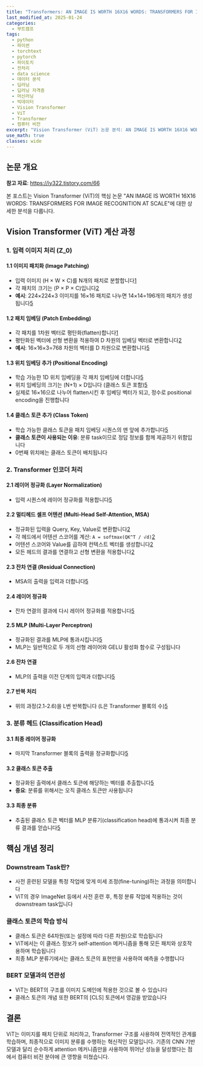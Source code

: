 ```yaml
---
title: "Transformers: AN IMAGE IS WORTH 16X16 WORDS: TRANSFORMERS FOR IMAGE RECOGNITION AT SCALE 논문 분석"
last_modified_at: 2025-01-24
categories:
  - 부트캠프
tags:
  - python
  - 파이썬
  - torchtext
  - pytorch
  - 파이토치
  - 전처리
  - data science
  - 데이터 분석
  - 딥러닝
  - 딥러닝 자격증
  - 머신러닝
  - 빅데이터
  - Vision Transformer
  - ViT
  - Transformer
  - 컴퓨터 비전
excerpt: "Vision Transformer (ViT) 논문 분석: AN IMAGE IS WORTH 16X16 WORDS: TRANSFORMERS FOR IMAGE RECOGNITION AT SCALE 상세 정리"
use_math: true
classes: wide
---
```


## 논문 개요

**참고 자료**: <https://iy322.tistory.com/66>

본 포스트는 Vision Transformer (ViT)의 핵심 논문 "AN IMAGE IS WORTH 16X16 WORDS: TRANSFORMERS FOR IMAGE RECOGNITION AT SCALE"에 대한 상세한 분석을 다룹니다.

## Vision Transformer (ViT) 계산 과정

### 1. 입력 이미지 처리 (Z_0)

#### 1.1 이미지 패치화 (Image Patching)
- 입력 이미지 (H × W × C)를 N개의 패치로 분할합니다[1](https://hyundoil.tistory.com/334)
- 각 패치의 크기는 (P × P × C)입니다[2](https://devocean.sk.com/blog/techBoardDetail.do?ID=166868&boardType=techBlog)
- **예시**: 224×224×3 이미지를 16×16 패치로 나누면 14×14=196개의 패치가 생성됩니다[5](https://velog.io/@leehyuna/Vision-TransformerViT)

#### 1.2 패치 임베딩 (Patch Embedding)
- 각 패치를 1차원 벡터로 평탄화(flatten)합니다[1](https://hyundoil.tistory.com/334)
- 평탄화된 벡터에 선형 변환을 적용하여 D 차원의 임베딩 벡터로 변환합니다[2](https://devocean.sk.com/blog/techBoardDetail.do?ID=166868&boardType=techBlog)
- **예시**: 16×16×3=768 차원의 벡터를 D 차원으로 변환합니다[5](https://velog.io/@leehyuna/Vision-TransformerViT)

#### 1.3 위치 임베딩 추가 (Positional Encoding)
- 학습 가능한 1D 위치 임베딩을 각 패치 임베딩에 더합니다[5](https://velog.io/@leehyuna/Vision-TransformerViT)
- 위치 임베딩의 크기는 (N+1) × D입니다 (클래스 토큰 포함)[5](https://velog.io/@leehyuna/Vision-TransformerViT)
- 실제로 16×16으로 나누어 flatten시킨 후 임베딩 벡터가 되고, 정수로 positional encoding을 진행합니다

#### 1.4 클래스 토큰 추가 (Class Token)
- 학습 가능한 클래스 토큰을 패치 임베딩 시퀀스의 맨 앞에 추가합니다[5](https://velog.io/@leehyuna/Vision-TransformerViT)
- **클래스 토큰이 사용되는 이유**: 분류 task이므로 정답 정보를 함께 제공하기 위함입니다
- 0번째 위치에는 클래스 토큰이 배치됩니다

### 2. Transformer 인코더 처리

#### 2.1 레이어 정규화 (Layer Normalization)
- 입력 시퀀스에 레이어 정규화를 적용합니다[5](https://velog.io/@leehyuna/Vision-TransformerViT)

#### 2.2 멀티헤드 셀프 어텐션 (Multi-Head Self-Attention, MSA)
- 정규화된 입력을 Query, Key, Value로 변환합니다[2](https://devocean.sk.com/blog/techBoardDetail.do?ID=166868&boardType=techBlog)
- 각 헤드에서 어텐션 스코어를 계산: `A = softmax(QK^T / √d)`[2](https://devocean.sk.com/blog/techBoardDetail.do?ID=166868&boardType=techBlog)
- 어텐션 스코어와 Value를 곱하여 컨텍스트 벡터를 생성합니다[2](https://devocean.sk.com/blog/techBoardDetail.do?ID=166868&boardType=techBlog)
- 모든 헤드의 결과를 연결하고 선형 변환을 적용합니다[2](https://devocean.sk.com/blog/techBoardDetail.do?ID=166868&boardType=techBlog)

#### 2.3 잔차 연결 (Residual Connection)
- MSA의 출력을 입력과 더합니다[5](https://velog.io/@leehyuna/Vision-TransformerViT)

#### 2.4 레이어 정규화
- 잔차 연결의 결과에 다시 레이어 정규화를 적용합니다[5](https://velog.io/@leehyuna/Vision-TransformerViT)

#### 2.5 MLP (Multi-Layer Perceptron)
- 정규화된 결과를 MLP에 통과시킵니다[5](https://velog.io/@leehyuna/Vision-TransformerViT)
- MLP는 일반적으로 두 개의 선형 레이어와 GELU 활성화 함수로 구성됩니다

#### 2.6 잔차 연결
- MLP의 출력을 이전 단계의 입력과 더합니다[5](https://velog.io/@leehyuna/Vision-TransformerViT)

#### 2.7 반복 처리
- 위의 과정(2.1-2.6)을 L번 반복합니다 (L은 Transformer 블록의 수)[5](https://velog.io/@leehyuna/Vision-TransformerViT)

### 3. 분류 헤드 (Classification Head)

#### 3.1 최종 레이어 정규화
- 마지막 Transformer 블록의 출력을 정규화합니다[5](https://velog.io/@leehyuna/Vision-TransformerViT)

#### 3.2 클래스 토큰 추출
- 정규화된 출력에서 클래스 토큰에 해당하는 벡터를 추출합니다[5](https://velog.io/@leehyuna/Vision-TransformerViT)
- **중요**: 분류를 위해서는 오직 클래스 토큰만 사용됩니다

#### 3.3 최종 분류
- 추출된 클래스 토큰 벡터를 MLP 분류기(classification head)에 통과시켜 최종 분류 결과를 얻습니다[5](https://velog.io/@leehyuna/Vision-TransformerViT)

## 핵심 개념 정리

### Downstream Task란?
- 사전 훈련된 모델을 특정 작업에 맞게 미세 조정(fine-tuning)하는 과정을 의미합니다
- ViT의 경우 ImageNet 등에서 사전 훈련 후, 특정 분류 작업에 적용하는 것이 downstream task입니다

### 클래스 토큰의 학습 방식
- 클래스 토큰은 64차원(또는 설정에 따라 다른 차원)으로 학습됩니다
- ViT에서는 이 클래스 정보가 self-attention 메커니즘을 통해 모든 패치와 상호작용하며 학습됩니다
- 최종 MLP 분류기에서는 클래스 토큰의 표현만을 사용하여 예측을 수행합니다

### BERT 모델과의 연관성
- ViT는 BERT의 구조를 이미지 도메인에 적용한 것으로 볼 수 있습니다
- 클래스 토큰의 개념 또한 BERT의 [CLS] 토큰에서 영감을 받았습니다

## 결론

ViT는 이미지를 패치 단위로 처리하고, Transformer 구조를 사용하여 전역적인 관계를 학습하며, 최종적으로 이미지 분류를 수행하는 혁신적인 모델입니다. 기존의 CNN 기반 모델과 달리 순수하게 attention 메커니즘만을 사용하여 뛰어난 성능을 달성했다는 점에서 컴퓨터 비전 분야에 큰 영향을 미쳤습니다.

